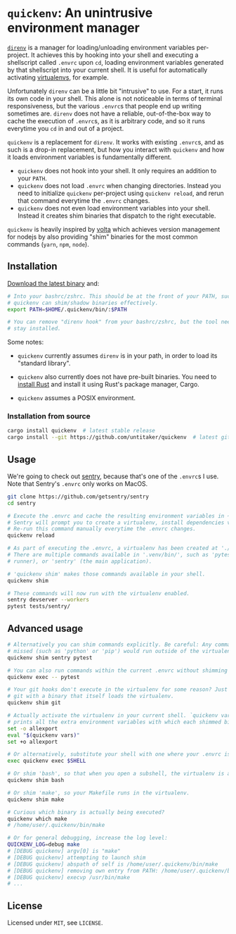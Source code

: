 # `quickenv`: An unintrusive environment manager

[`direnv`](https://direnv.net/) is a manager for loading/unloading environment
variables per-project. It achieves this by hooking into your shell and
executing a shellscript called `.envrc` upon `cd`, loading environment
variables generated by that shellscript into your current shell. It is useful
for automatically activating
[virtualenvs](https://docs.python.org/3/tutorial/venv.html), for example.

Unfortunately `direnv` can be a little bit "intrusive" to use. For a start, it
runs its own code in your shell. This alone is not noticeable in terms of
terminal responsiveness, but the various `.envrc`s that people end up writing
sometimes are.  `direnv` does not have a reliable, out-of-the-box way to cache
the execution of `.envrc`s, as it is arbitrary code, and so it runs everytime
you `cd` in and out of a project.

`quickenv` is a replacement for `direnv`. It works with existing `.envrc`s, and
as such is a drop-in replacement, but how you interact with `quickenv` and how
it loads environment variables is fundamentally different.

* `quickenv` does not hook into your shell. It only requires an addition to
  your `PATH`.
* `quickenv` does not load `.envrc` when changing directories. Instead you need
  to initialize `quickenv` per-project using `quickenv reload`, and rerun that
  command everytime the `.envrc` changes.
* `quickenv` does not even load environment variables into your shell. Instead
  it creates shim binaries that dispatch to the right executable.

`quickenv` is heavily inspired by [volta](https://volta.sh/) which achieves
version management for nodejs by also providing "shim" binaries for the most
common commands (`yarn`, `npm`, `node`).


## Installation

[Download the latest binary](https://github.com/untitaker/quickenv/releases) and:

```bash
# Into your bashrc/zshrc. This should be at the front of your PATH, such that
# quickenv can shim/shadow binaries effectively.
export PATH=$HOME/.quickenv/bin/:$PATH

# You can remove "direnv hook" from your bashrc/zshrc, but the tool needs to
# stay installed.
```

Some notes:

* `quickenv` currently assumes `direnv` is in your path, in order to load its
  "standard library".

* `quickenv` also currently does not have pre-built binaries. You need to
  [install Rust](https://rustup.rs/) and install it using Rust's package
  manager, Cargo.

* `quickenv` assumes a POSIX environment.

### Installation from source

```bash
cargo install quickenv  # latest stable release
cargo install --git https://github.com/untitaker/quickenv  # latest git SHA
```

## Usage

We're going to check out [sentry](https://github.com/getsentry/sentry), because
that's one of the `.envrc`s I use. Note that Sentry's `.envrc` only works on
MacOS.

```bash
git clone https://github.com/getsentry/sentry
cd sentry

# Execute the .envrc and cache the resulting environment variables in ~/.quickenv/envs/.
# Sentry will prompt you to create a virtualenv, install dependencies via homebrew, etc.
# Re-run this command manually everytime the .envrc changes.
quickenv reload

# As part of executing the .envrc, a virtualenv has been created at './.venv/'.
# There are multiple commands available in '.venv/bin/', such as 'pytest' (a test
# runner), or 'sentry' (the main application).

# 'quickenv shim' makes those commands available in your shell.
quickenv shim

# These commands will now run with the virtualenv enabled.
sentry devserver --workers
pytest tests/sentry/
```

## Advanced usage

```bash
# Alternatively you can shim commands explicitly. Be careful: Any command you
# missed (such as 'python' or 'pip') would run outside of the virtualenv!
quickenv shim sentry pytest

# You can also run commands within the current .envrc without shimming them.
quickenv exec -- pytest

# Your git hooks don't execute in the virtualenv for some reason? Just replace
# git with a binary that itself loads the virtualenv.
quickenv shim git

# Actually activate the virtualenv in your current shell. `quickenv vars`
# prints all the extra environment variables with which each shimmed binary runs.
set -o allexport
eval "$(quickenv vars)"
set +o allexport

# Or alternatively, substitute your shell with one where your .envrc is loaded
exec quickenv exec $SHELL

# Or shim 'bash', so that when you open a subshell, the virtualenv is activated.
quickenv shim bash

# Or shim 'make', so your Makefile runs in the virtualenv.
quickenv shim make

# Curious which binary is actually being executed?
quickenv which make
# /home/user/.quickenv/bin/make

# Or for general debugging, increase the log level:
QUICKENV_LOG=debug make
# [DEBUG quickenv] argv[0] is "make"
# [DEBUG quickenv] attempting to launch shim
# [DEBUG quickenv] abspath of self is /home/user/.quickenv/bin/make
# [DEBUG quickenv] removing own entry from PATH: /home/user/.quickenv/bin
# [DEBUG quickenv] execvp /usr/bin/make
# ...
```

## License

Licensed under `MIT`, see `LICENSE`.
